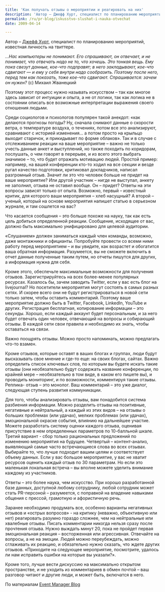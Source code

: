 ```yaml
---
title: 'Как получать отзывы о мероприятии и реагировать на них'
description: 'Автор – Джефф Хурт, специалист по планированию мероприятий, известная личность на твиттере.'
permalink: /ru/pr-blog/iskusstvo-slushat-i-nauka-otvechat
date: 2009-04-14

---
```


Автор – <a href="https://twitter.com/Jeffhurt">Джефф Хурт</a>, специалист по планированию мероприятий, известная личность  на твиттере.

<i>…Нас компьютеры не понимают. Его спрашивают, он отвечает, и не понимает, что отвечать надо не то, что хочешь. Это тонкая вещь. Ему пока свезут данные, кое-что подправят; в него закладывают, кое-что сдвигают — и ему у себя внутри надо сообразить. Поэтому после него, перед тем как показать, тоже кое-что сдвигают. Спрашивается: зачем он нужен?</i> (с) Михаил Жванецкий

 Поэтому этот процесс нужно называть искусством – так как многое здесь зависит от интуиции и опыта, а не от логики, так как логика не в состоянии описать все возможные интерпретации выражения своего отношения людьми.

Среди социологов и психологов популярен такой анекдот: «как делаются прогнозы погоды? Ну, сначала снимают данные  о скорости ветра, о температуре воздуха, о течениях, потом все это анализируют, сравнивают с  историей изменения… а потом просто на крыльцо выходит старичок, и прикидывает по форме облаков».  Так и в случае с отслеживанием реакции на ваше мероприятие – важно не только учесть данные анкет и выступлений, но также походить по коридорам, послушать, о чем говорят в перерыве, и из всего этого выбрать значимое – то, что будет отражать мотивацию людей. Простой пример: например, на вашей конференции кто-то ходил на все секции и везде ругал качество подготовки, критиковал докладчиков, написал разгромный отзыв. Значит ли это что человек больше не придет на ваше мероприятие? Или другой участник – нигде не выступал, анкету не заполнил, отзыва не оставил вообще. Он – придет? Ответы на эти вопросы зависят только от опыта. Возможно, первый – известный критик, для которого ваши мероприятия – хлеб насущный? А второй – ученый, который на основе мероприятия напишет статью в серьезном журнале, и там сошлется на вас?

Что касается сообщения – это больше похоже на науку, так как есть цель добиться определенной реакции. Сообщение, исходящее от вас, должно быть максимально унифицировано для целевой аудитории.

 «Cлушанием» должен заниматься каждый  член команды, возможно, даже монтажники и официанты. Попробуйте провести со всеми ними работу перед мероприятием – и вы увидите, как возрастет и обогатится ваша обратная информация. Разумеется, вы не сможете включить в отчет данные полученные таким путем, но отчеты пишутся для других, а информация нужна для себя.

Кроме этого, обеспечьте максимальные возможности для получения отзывов. Зарегистрируйтесь на всех более-менее популярных ресурсах. Казалось бы, зачем заводить Twitter, если у вас есть  блог на livejournal? Но посетители мероприятия могут состоять в самых разных сетях. И скорее всего они не будут регистрироваться в новой сети только затем, чтобы оставить комментарий. Поэтому ваше мероприятие должно быть в  Twitter, Facebook, LinkedIn, YouTube и других. Регистрация бесплатная, копирование информации – это секунды. Хорошо, если каждый аккаунт будет персональным, и за него будет отвечать один человек, отвечающий на вопросы и собирающий отзывы. В каждой сети свои правила и необходимо их знать, чтобы оставаться на связи.

Важно поощрять отзывы. Можно просто напоминать, можно предлагать что-то взамен.

Кроме отзывов, которые оставят в ваших блогах и группах,  люди будут высказывать свое мнение и где-то еще: на своих блогах, сайтах. Важно определить список ключевых слов, по которым вы будете искать такие отзывы (они необязательно будут содержать название конференции, по крайней мере – необязательно в том виде, в каком его пишете вы), и  проводить мониторинг, и по возможности, комментируя такие отзывы. Реплика-  отзыв – это монолог. Ваш комментарий – это уже диалог, следующая ступень развития коммуникации.

Для того, чтобы анализировать отзывы, вам понадобится система разбиения информации. Можно разделить отзывы на позитивные, негативные и нейтральный, а каждый из этих видов – на  отзывы о больших проблемах (или удачах), мелких проблемах (или удачах), эмоциональной окраске события, влиянию на дальнейшее участие. Можете разработать систему оценки каждого отзыва, оценивая присутствие в нем определенных параметров по 10-балльной шкале. Третий вариант  - сбор только рациональных предложений по изменению  мероприятия на будущее. Четвертый – контент-анализ, выявляющий самые часто встречающиеся слова во всех отзывах. Выбирайте то, что лучше подходит вашим целям и соответствует объему данных. Если у вас большое мероприятие, у вас не хватит ресурсов оценить каждый отзыв по 30 параметрам. Но если это маленькая локальная встреча – вы вполне можете уделить внимание каждому из участников.

Ответы – это более наука, чем искусство. При хорошо разработанной базе данных, доступной любому сотруднику, любой сотрудник может стать PR-персоной – разумеется, с поправкой на владение навыками общения с прессой, грамотную и афористичную речь.

Заранее необходимо продумать все, особенно варианты негативных отзывов и «острых вопросов» - на критику (неважно, объективную или нет) реагировать разумно гораздо сложнее, чем на нейтральные или хвалебные отзывы. Писать комментарии никогда нельзя сразу после прочтения отзыва. Нужно выждать минут 20, пока не пройдет первая эмоциональная реакция – восторженная или агрессивная. Отвечайте на вопросы, а не на эмоции. Людей можно переубеждать, можно сглаживать их реакцию, и обязательно нужно  сказать, что ждете других отзывов. «Приходите на следующее мероприятие, посмотрите, удалось ли нам исправить ошибки на которые вы указали?».

Кроме того, лучше вести дискуссию на максимально открытом пространстве, и не уходить из комментариев в обмен почтой – ваш разговор читают и другие люди, и может быть, включатся в него.

По материалам <a href="https://www.eventmanagerblog.com/2009/03/feedback-management.html">Event Manager Blog </a>

